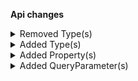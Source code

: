 **Api changes**

<details>
<summary>Removed Type(s)</summary>

- :warning: removed type `ProductSearchFacetScope`
</details>


<details>
<summary>Added Type(s)</summary>

- added type `CustomerGroupAssignment`
- added type `CustomerGroupAssignmentDraft`
- added type `CustomerAddCustomerGroupAssignmentAction`
- added type `CustomerRemoveCustomerGroupAssignmentAction`
- added type `CustomerSetCustomerGroupAssignmentsAction`
- added type `CustomerGroupAssignmentAddedMessage`
- added type `CustomerGroupAssignmentRemovedMessage`
- added type `CustomerGroupAssignmentsSetMessage`
- added type `CustomerGroupAssignmentAddedMessagePayload`
- added type `CustomerGroupAssignmentRemovedMessagePayload`
- added type `CustomerGroupAssignmentsSetMessagePayload`
- added type `ShoppingListSetBusinessUnitAction`
</details>


<details>
<summary>Added Property(s)</summary>

- added property `customerGroupAssignments` to type `Customer`
- added property `customerGroupAssignments` to type `CustomerDraft`
- added property `priceCustomerGroupAssignments` to type `ProductSearchProjectionParams`
- added property `businessUnit` to type `ShoppingList`
- added property `businessUnit` to type `ShoppingListDraft`
</details>


<details>
<summary>Added QueryParameter(s)</summary>

- added query parameter `priceCustomerGroupAssignments` to method `get /{projectKey}/products`
- added query parameter `priceCustomerGroupAssignments` to method `post /{projectKey}/products`
- added query parameter `priceCustomerGroupAssignments` to method `get /{projectKey}/product-projections`
- added query parameter `priceCustomerGroupAssignments` to method `get /{projectKey}/products/key={key}`
- added query parameter `priceCustomerGroupAssignments` to method `post /{projectKey}/products/key={key}`
- added query parameter `priceCustomerGroupAssignments` to method `delete /{projectKey}/products/key={key}`
- added query parameter `priceCustomerGroupAssignments` to method `get /{projectKey}/products/{ID}`
- added query parameter `priceCustomerGroupAssignments` to method `post /{projectKey}/products/{ID}`
- added query parameter `priceCustomerGroupAssignments` to method `delete /{projectKey}/products/{ID}`
- added query parameter `priceCustomerGroupAssignments` to method `get /{projectKey}/product-projections/search`
- added query parameter `priceCustomerGroupAssignments` to method `get /{projectKey}/product-projections/key={key}`
- added query parameter `priceCustomerGroupAssignments` to method `get /{projectKey}/product-projections/{ID}`
- added query parameter `priceCustomerGroupAssignments` to method `get /{projectKey}/in-store/key={storeKey}/product-projections/key={key}`
- added query parameter `priceCustomerGroupAssignments` to method `get /{projectKey}/in-store/key={storeKey}/product-projections/{ID}`
</details>

